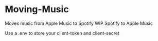 # Moving-Music
Moves music from Apple Music to Spotify
WIP Spotify to Apple Music

Use a .env to store your client-token and client-secret

